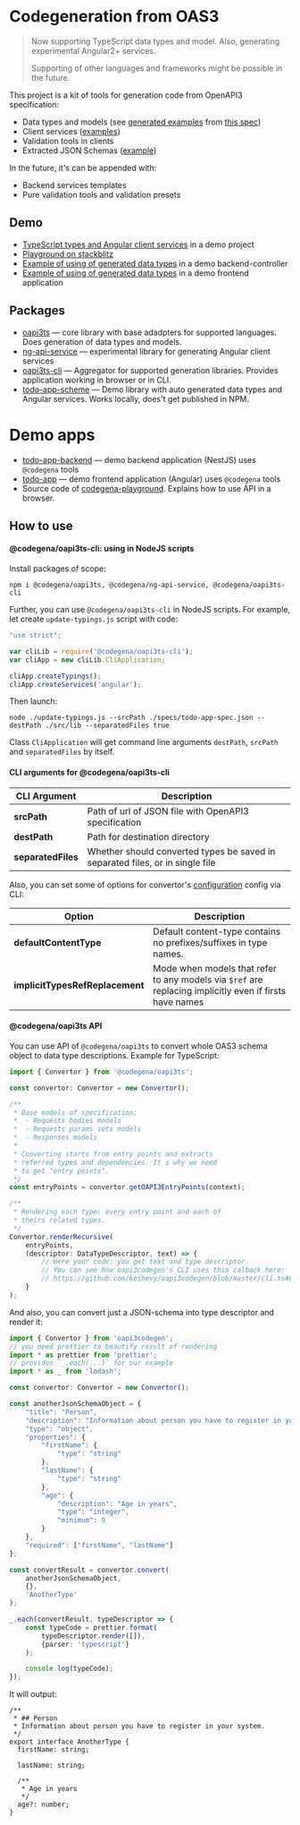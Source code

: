 # Codegeneration from OAS3

> Now supporting TypeScript data types and model. Also, generating experimental Angular2+ services.
>
> Supporting of other languages and frameworks might be possible in the future.

This project is a kit of tools for generation code from OpenAPI3 specification:

- Data types and models (see [generated examples](https://github.com/koshevy/codegena/tree/master/libs/todo-app-scheme/src/lib/typings) from [this spec](https://github.com/koshevy/codegena/blob/master/libs/todo-app-scheme/specs/todo-app-spec.json))
- Client services ([examples](https://github.com/koshevy/codegena/tree/master/libs/todo-app-scheme/src/lib/services))
- Validation tools in clients
- Extracted JSON Schemas ([example](https://github.com/koshevy/codegena/blob/master/libs/todo-app-scheme/src/lib/services/schema.f494efb9904ca366b64883.ts))

In the future, it's can be appended with:
- Backend services templates
- Pure validation tools and validation presets

## Demo

- [TypeScript types and Angular client services](https://github.com/koshevy/codegena/tree/master/libs/todo-app-scheme) in a demo project
- [Playground on stackblitz](https://codegena-playground.stackblitz.io/)
- [Example of using of generated data types](https://github.com/koshevy/codegena/blob/master/apps/todo-app-backend/src/app/app.controller.ts) in a demo backend-controller
- [Example of using of generated data types](https://github.com/koshevy/codegena/blob/master/apps/todo-app/src/app/todo-tasks/todo-tasks.store.ts) in a demo frontend application

## Packages

- [oapi3ts](https://github.com/koshevy/codegena/tree/master/libs/oapi3ts) — core library with base adadpters for supported languages. Does generation of data types and models.
- [ng-api-service](https://github.com/koshevy/codegena/tree/master/libs/ng-api-service) — experimental library for generating Angular client services
- [oapi3ts-cli](https://github.com/koshevy/codegena/tree/master/libs/oapi3ts-cli) — Aggregator for supported generation libraries. Provides application working in browser or in CLI.
- [todo-app-scheme](https://github.com/koshevy/codegena/tree/master/libs/todo-app-scheme) — Demo library with auto generated data types and Angular services. Works locally, does't get published in NPM.

# Demo apps

- [todo-app-backend](https://github.com/koshevy/codegena/tree/master/apps/todo-app-backend) — demo backend application (NestJS) uses `@codegena` tools
- [todo-app](https://github.com/koshevy/codegena/tree/master/apps/todo-app) — demo frontend application (Angular) uses `@codegena` tools
- Source code of [codegena-playground](https://stackblitz.com/edit/codegena-playground). Explains how to use API in a browser. 

## How to use

#### @codegena/oapi3ts-cli: using in NodeJS scripts

Install packages of scope:

```
npm i @codegena/oapi3ts, @codegena/ng-api-service, @codegena/oapi3ts-cli
```

Further, you can use `@codegena/oapi3ts-cli` in NodeJS scripts. For example, let create `update-typings.js` script with code:

```javascript
"use strict";

var cliLib = require('@codegena/oapi3ts-cli');
var cliApp = new cliLib.CliApplication;

cliApp.createTypings();
cliApp.createServices('angular');
```

Then launch:

```
node ./update-typings.js --srcPath ./specs/todo-app-spec.json --destPath ./src/lib --separatedFiles true
```

Class `CliApplication` will get command line arguments `destPath`, `srcPath` and `separatedFiles` by itself.

#### CLI arguments for @codegena/oapi3ts-cli


| CLI Argument       | Description                                                                   |
|--------------------|-------------------------------------------------------------------------------|
| **srcPath**        | Path of url of JSON file with OpenAPI3 specification                          |
| **destPath**       | Path for destination directory                                                |
| **separatedFiles** | Whether should converted types be saved in separated files, or in single file |

Also, you can set some of options for convertor's [configuration](https://github.com/koshevy/oapi3codegen/blob/master/core/config.ts#L99)
config via CLI:

| Option                          | Description                                                                   |
|---------------------------------|-------------------------------------------------------------------------------|
| **defaultContentType**          | Default content-type contains no prefixes/suffixes in type names.             |
| **implicitTypesRefReplacement** | Mode when models that refer to any models via `$ref` are replacing implicitly even if firsts have names |

#### @codegena/oapi3ts API

You can use API of `@codegena/oapi3ts` to convert whole OAS3 schema object to data type descriptions. Example for TypeScript:

```typescript
import { Convertor } from '@codegena/oapi3ts';

const convertor: Convertor = new Convertor();

/**
 * Base models of specification:
 *  - Requests bodies models
 *  - Requests params sets models
 *  - Responses models
 *
 * Converting starts from entry points and extracts
 * referred types and dependencies. It s why we need
 * to get "entry points". 
 */
const entryPoints = convertor.getOAPI3EntryPoints(context);

/**
 * Rendering each type: every entry point and each of
 * theirs related types.
 */
Convertor.renderRecursive(
    entryPoints,
    (descriptor: DataTypeDescriptor, text) => {
        // Here your code: you get text and type descriptor.
        // You can see how oapi3codegen's CLI uses this calback here:
        // https://github.com/koshevy/oapi3codegen/blob/master/cli.ts#L73
    }
);
```

And also, you can convert just a JSON-schema into type descriptor and render it:

```typescript
import { Convertor } from 'oapi3codegen';
// you need prettier to beautify result of rendering
import * as prettier from 'prettier';
// provides `_.each(...)` for our example
import * as _ from 'lodash';

const convertor: Convertor = new Convertor();

const anotherJsonSchemaObject = {
    "title": "Person",
    "description": "Information about person you have to register in your system.",
    "type": "object",
    "properties": {
        "firstName": {
            "type": "string"
        },
        "lastName": {
            "type": "string"
        },
        "age": {
            "description": "Age in years",
            "type": "integer",
            "minimum": 0
        }
    },
    "required": ["firstName", "lastName"]
};

const convertResult = convertor.convert(
    anotherJsonSchemaObject,
    {},
    'AnotherType'
);

_.each(convertResult, typeDescriptor => {
    const typeCode = prettier.format(
        typeDescriptor.render([]),
        {parser: 'typescript'}
    );

    console.log(typeCode);
});
```

It will output:

```plaintext
/**
 * ## Person
 * Information about person you have to register in your system.
 */
export interface AnotherType {
  firstName: string;

  lastName: string;

  /**
   * Age in years
   */
  age?: number;
}
```
